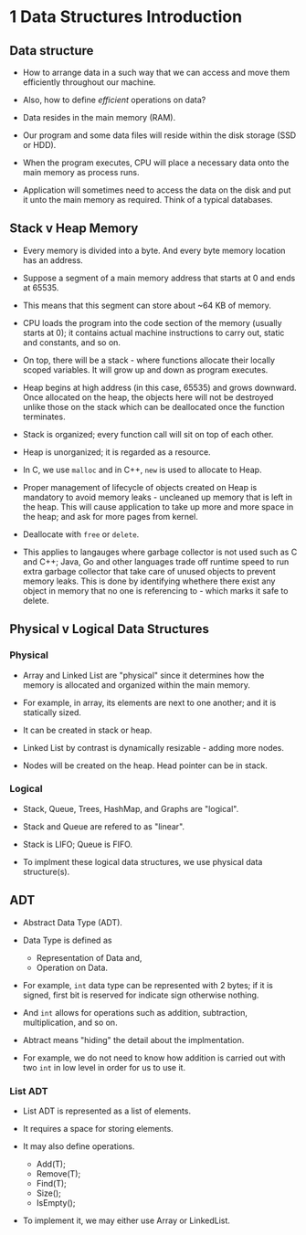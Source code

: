 # 1 Data Structures Introduction
## Data structure

- How to arrange data in a such way that we can access and move them
  efficiently throughout our machine.
- Also, how to define _efficient_ operations on data?

- Data resides in the main memory (RAM).
- Our program and some data files will reside within the disk storage (SSD or
  HDD).
- When the program executes, CPU will place a necessary data onto the main
  memory as process runs.

- Application will sometimes need to access the data on the disk and put it
  unto the main memory as required. Think of a typical databases.

## Stack v Heap Memory

- Every memory is divided into a byte. And every byte memory location has an
  address.
- Suppose a segment of a main memory address that starts at 0 and ends at
  65535.
- This means that this segment can store about ~64 KB of memory.

- CPU loads the program into the code section of the memory (usually starts at
  0); it contains actual machine instructions to carry out, static and
  constants, and so on.
- On top, there will be a stack - where functions allocate their locally scoped
  variables. It will grow up and down as program executes.
- Heap begins at high address (in this case, 65535) and grows downward. Once
  allocated on the heap, the objects here will not be destroyed unlike those on
  the stack which can be deallocated once the function terminates.

- Stack is organized; every function call will sit on top of each other.
- Heap is unorganized; it is regarded as a resource.

- In C, we use `malloc` and in C++, `new` is used to allocate to Heap.
- Proper management of lifecycle of objects created on Heap is mandatory to
  avoid memory leaks - uncleaned up memory that is left in the heap. This will
  cause application to take up more and more space in the heap; and ask for
  more pages from kernel.
- Deallocate with `free` or `delete`.

- This applies to langauges where garbage collector is not used such as C and
  C++; Java, Go and other languages trade off runtime speed to run extra
  garbage collector that take care of unused objects to prevent memory leaks.
  This is done by identifying whethere there exist any object in memory that no
  one is referencing to - which marks it safe to delete.

## Physical v Logical Data Structures
### Physical

- Array and Linked List are "physical" since it determines how the memory is
  allocated and organized within the main memory.

- For example, in array, its elements are next to one another; and it is
  statically sized.
- It can be created in stack or heap.

- Linked List by contrast is dynamically resizable - adding more nodes.
- Nodes will be created on the heap. Head pointer can be in stack.

### Logical

- Stack, Queue, Trees, HashMap, and Graphs are "logical".

- Stack and Queue are refered to as "linear".
- Stack is LIFO; Queue is FIFO.

- To implment these logical data structures, we use physical data structure(s).

## ADT

- Abstract Data Type (ADT).
- Data Type is defined as
    - Representation of Data and,
    - Operation on Data.

- For example, `int` data type can be represented with 2 bytes; if it is
  signed, first bit is reserved for indicate sign otherwise nothing.
- And `int` allows for operations such as addition, subtraction,
  multiplication, and so on.

- Abtract means "hiding" the detail about the implmentation.
- For example, we do not need to know how addition is carried out with two
  `int` in low level in order for us to use it.

### List ADT

- List ADT is represented as a list of elements.
- It requires a space for storing elements.
- It may also define operations.
    - Add(T);
    - Remove(T);
    - Find(T);
    - Size();
    - IsEmpty();

- To implement it, we may either use Array or LinkedList.
